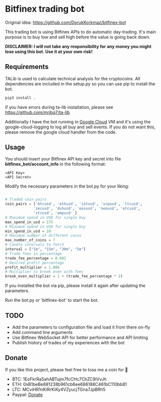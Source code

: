 # Bitfinex trading bot

Original idea: https://github.com/DorukKorkmaz/bitfinex-bot

This trading bot is using Bitfinex APIs to do automatic day-trading. It's main
purpose is to buy low and sell high before the value is going back down.

**DISCLAIMER: I will not take any responsibility for any money you might lose
using this bot. Use it at your own risk!**

## Requirements

TALib is used to calculate technical analysis for the cryptocoins. All
dependencies are included in the setup.py so you can use pip to install the bot.

```bash
pip3 install .

```

If you have errors during ta-lib installation, please see
https://github.com/mrjbq7/ta-lib

Additionally I have the bot running in [Google Cloud](https://cloud.google.com/)
VM and it's using the google-cloud-logging to log all buy and sell events. If
you do not want this, please remove the google cloud handler from the code.

## Usage

You should insert your Bitfinex API key and secret into
file **bitfinex_bot/account_info** in the following format:

```
<API Key>
<API Secret>
```

Modify the necessary parameters in the bot.py for your liking:

```python

# Traded coin pairs
coin_pairs = ['btcusd', 'ethusd', 'iotusd', 'xrpusd', 'ltcusd',
             'zecusd', 'dshusd', 'eosusd', 'neousd', 'etcusd',
             'xtzusd', 'ampusd' ]
# Maximum spend in USD for single buy
max_spend_in_usd = 175
# Minimum spend in USD for single buy
min_spend_in_usd = 10
# Maximum number of different coins
max_number_of_coins = 7
# Candle intervals to fetch
interval = ["1m", "15m", "30m", "5m"]
# Trade fees in percentage
trade_fee_percentage = 0.002
# Desired profit percentage
profit_multiplier = 1.006
# Multiplier to break even with fees
break_even_multiplier = 1 + (trade_fee_percentage * 2)
```

If you installed the bot via pip, please install it again after updating the
parameters.

Run the bot.py or 'bitfinex-bot' to start the bot.

## TODO

* Add the parameters to configuration file and load it from there on-fly
* Add command line arguments
* Use Bitfinex WebSocket API for better performance and API limiting
* Publish history of trades of my experiences with the bot

## Donate

If you like this project, please feel free to toss me a coin for :beer:

* BTC: 1EoFkrRa5ahABTujm7fcCHc7ChZC9iVvJh
* ETH: 0xB1beBe881238b961cb6ee686188C461bC110bb81
* LTC: MCviHR1nKiRrKiKy4VZyucjTGna7JpBRh5
* Paypal:
  [Donate](https://www.paypal.com/cgi-bin/webscr?cmd=_s-xclick&hosted_button_id=8DU7QGNN4Z6SC&source=url)

